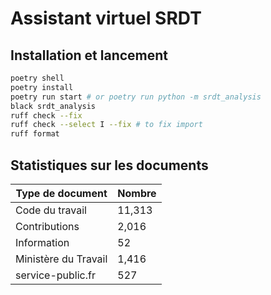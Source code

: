 # Assistant virtuel SRDT

## Installation et lancement

```sh
poetry shell
poetry install
poetry run start # or poetry run python -m srdt_analysis
black srdt_analysis
ruff check --fix
ruff check --select I --fix # to fix import
ruff format
```

## Statistiques sur les documents

| Type de document     | Nombre |
| -------------------- | ------ |
| Code du travail      | 11,313 |
| Contributions        | 2,016  |
| Information          | 52     |
| Ministère du Travail | 1,416  |
| service-public.fr    | 527    |
